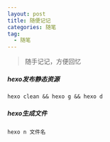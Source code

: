 ```yaml
---
layout: post
title: 随便记记
categories: 随笔
tag: 
  - 随笔
---
```


> 随手记记，方便回忆
##### hexo发布静态资源

~~~ vim
hexo clean && hexo g && hexo d
~~~

##### hexo生成文件

~~~ vim
hexo n 文件名
~~~

